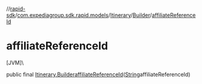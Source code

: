 //[rapid-sdk](../../../../index.md)/[com.expediagroup.sdk.rapid.models](../../index.md)/[Itinerary](../index.md)/[Builder](index.md)/[affiliateReferenceId](affiliate-reference-id.md)

# affiliateReferenceId

[JVM]\

public final [Itinerary.Builder](index.md)[affiliateReferenceId](affiliate-reference-id.md)([String](https://docs.oracle.com/javase/8/docs/api/java/lang/String.html)affiliateReferenceId)
